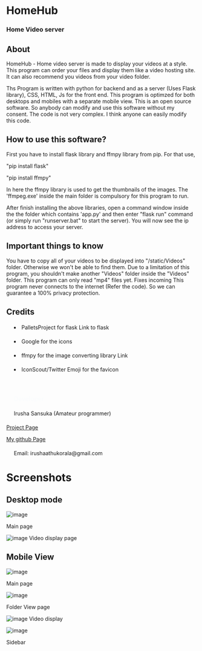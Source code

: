 # HomeHub

### Home Video server

## About
HomeHub - Home video server is made to display your videos at a style. This program can order your files and display them like a video hosting site. It can also recommend you videos from your video folder.

Ths Program is written with python for backend and as a server (Uses Flask library), CSS, HTML, Js for the front end. This program is optimzed for both desktops and mobiles with a separate mobile view. This is an open source software. So anybody can modify and use this software without my consent. The code is not very complex. I think anyone can easily modify this code.


## How to use this software?
First you have to install flask library and ffmpy library from pip. For that use,

"pip install flask"

"pip install ffmpy"

In here the ffmpy library is used to get the thumbnails of the images. The 'ffmpeg.exe' inside the main folder is compulsory for this program to run.

After finish installing the above libraries, open a command window inside the the folder which contains 'app.py' and then enter "flask run" command (or simply run "runserver.bat" to start the server). You will now see the ip address to access your server.


## Important things to know

You have to copy all of your videos to be displayed into "/static/Videos" folder. Otherwise we won't be able to find them.
Due to a limitation of this program, you shouldn't make another "Videos" folder inside the "Videos" folder. This program can only read "mp4" files yet. Fixes incoming
This program never connects to the internet (Refer the code). So we can guarantee a 100% privacy protection.

## Credits


<div style="margin: 20px"><li class="list">
   PalletsProject for flask <a href="https://flask.palletsprojects.com/en" style="text-decoration: none;">Link to flask</a>
</li>
</div>
<div style="margin: 20px"><li class="list">
Google for the icons    
</li>
</div>
<div style="margin: 20px"><li class="list">
   ffmpy for the image converting library <a href="https://ffmpy.readthedocs.io/en/latest/" style="text-decoration: none;">Link</a>
</li>
</div>

<div style="margin: 20px"><li class="list">
   IconScout/Twitter Emoji for the favicon
</li>
</div>
</br>

<h3 style="font-family: Arial, Helvetica, sans-serif; orientation: center; color: rgb(250, 252, 253); margin-left: 20px; text-decoration: none;">Developer
</h3>

<div style="margin: 20px"><p class="paragraph">
    Irusha Sansuka (Amateur programmer)
</p></div>
<a href="https://www.github.com/irusha/HomeVideoServer" class="link">Project Page</a>

<a href="https://www.github.com/irusha" class="link">My github Page</a>

<div style="margin: 20px"><p class="paragraph">
    Email: irushaathukorala@gmail.com
</p>
  
 </div>
  
  # Screenshots
  
  ## Desktop mode
  
  ![image](https://user-images.githubusercontent.com/78542929/169695061-6fcd26a3-d494-48bd-95c9-bf112134797e.png)
  
  Main page
  
  
  ![image](https://user-images.githubusercontent.com/78542929/169695104-30c35db2-f311-47ae-b5bd-4e3e3112d8f0.png)
Video display page
  
  
  ## Mobile View
  
  ![image](https://user-images.githubusercontent.com/78542929/169695200-6085d3cf-9b9c-43db-bc9b-fdbf69510d3e.png)

Main page


![image](https://user-images.githubusercontent.com/78542929/169695274-293af2fd-7a9f-4b71-a299-c7ec26ba19e3.png)

Folder View page


![image](https://user-images.githubusercontent.com/78542929/169695495-197f4fac-aaec-463b-8774-b8e0d235c132.png)
Video display

![image](https://user-images.githubusercontent.com/78542929/169695600-ea8afc68-08d5-4440-884d-4c6b961e0242.png)

Sidebar
